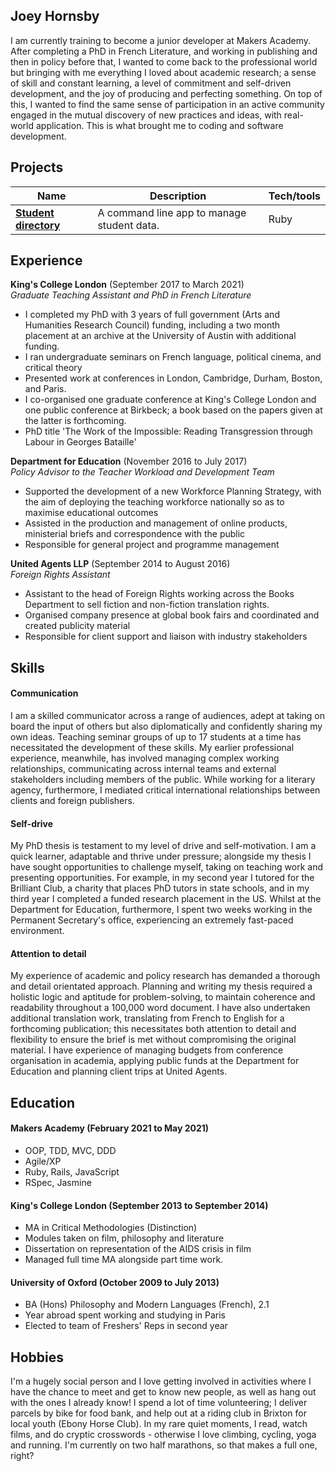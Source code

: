 ## Joey Hornsby

I am currently training to become a junior developer at Makers Academy. After completing a PhD in French Literature, and working in publishing and then in policy before that, I wanted to come back to the professional world but bringing with me everything I loved about academic research; a sense of skill and constant learning, a level of commitment and self-driven development, and the joy of producing and perfecting something. On top of this, I wanted to find the same sense of participation in an active community engaged in the mutual discovery of new practices and ideas, with real-world application. This is what brought me to coding and software development.

## Projects

| Name                         | Description       | Tech/tools        |
| ---------------------------- | ----------------- | ----------------- |
| [**Student directory**](https://github.com/jshorns/student-directory) | A command line app to manage student data.   | Ruby              |


## Experience

**King's College London** (September 2017 to March 2021)  
_Graduate Teaching Assistant and PhD in French Literature_

- I completed my PhD with 3 years of full government (Arts and Humanities Research Council) funding, including a two month placement at an archive at the University of Austin with additional funding.
- I ran undergraduate seminars on French language, political cinema, and critical theory
- Presented work at conferences in London, Cambridge, Durham, Boston, and Paris.
- I co-organised one graduate conference at King's College London and one public conference at Birkbeck; a book based on the papers given at the latter is forthcoming.
- PhD title 'The Work of the Impossible: Reading Transgression through Labour in Georges Bataille'

**Department for Education** (November 2016 to July 2017)  
_Policy Advisor to the Teacher Workload and Development Team_

- Supported the development of a new Workforce Planning Strategy, with the aim of deploying the teaching workforce nationally so as to maximise educational outcomes
- Assisted in the production and management of online products, ministerial briefs and correspondence with the public
- Responsible for general project and programme management

**United Agents LLP** (September 2014 to August 2016)  
_Foreign Rights Assistant_

- Assistant to the head of Foreign Rights working across the Books Department to sell fiction and non-fiction translation rights.
- Organised company presence at global book fairs and coordinated and created publicity material
- Responsible for client support and liaison with industry stakeholders

## Skills

#### Communication

I am a skilled communicator across a range of audiences, adept at taking on board the input of others but also diplomatically and confidently sharing my own ideas. Teaching seminar groups of up to 17 students at a time has necessitated the development of these skills. My earlier professional experience, meanwhile, has involved managing complex working relationships, communicating across internal teams and external stakeholders including members of the public. While working for a literary agency, furthermore, I mediated critical international relationships between clients and foreign publishers.

#### Self-drive

My PhD thesis is testament to my level of drive and self-motivation. I am a quick learner, adaptable and thrive under pressure; alongside my thesis I have sought opportunities to challenge myself, taking on teaching work and presenting opportunities. For example, in my second year I tutored for the Brilliant Club, a charity that places PhD tutors in state schools, and in my third year I completed a funded research placement in the US. Whilst at the Department for Education, furthermore, I spent two weeks working in the Permanent Secretary's office, experiencing an extremely fast-paced environment.

#### Attention to detail

My experience of academic and policy research has demanded a thorough and detail orientated approach. Planning and writing my thesis required a holistic logic and aptitude for problem-solving, to maintain coherence and readability throughout a 100,000 word document. I have also undertaken additional translation work, translating from French to English for a forthcoming publication; this necessitates both attention to detail and flexibility to ensure the brief is met without compromising the original material. I have experience of managing budgets from conference organisation in academia, applying public funds at the Department for Education and planning client trips at United Agents.

## Education

#### Makers Academy (February 2021 to May 2021)

- OOP, TDD, MVC, DDD
- Agile/XP
- Ruby, Rails, JavaScript
- RSpec, Jasmine

#### King's College London (September 2013 to September 2014)

- MA in Critical Methodologies (Distinction)
- Modules taken on film, philosophy and literature
- Dissertation on representation of the AIDS crisis in film
- Managed full time MA alongside part time work.

#### University of Oxford (October 2009 to July 2013)

- BA (Hons) Philosophy and Modern Languages (French), 2.1
- Year abroad spent working and studying in Paris
- Elected to team of Freshers' Reps in second year

## Hobbies

I'm a hugely social person and I love getting involved in activities where I have the chance to meet and get to know new people, as well as hang out with the ones I already know! I spend a lot of time volunteering; I deliver parcels by bike for food bank, and help out at a riding club in Brixton for local youth (Ebony Horse Club). In my rare quiet moments, I read, watch films, and do cryptic crosswords - otherwise I love climbing, cycling, yoga and running. I'm currently on two half marathons, so that makes a full one, right?
